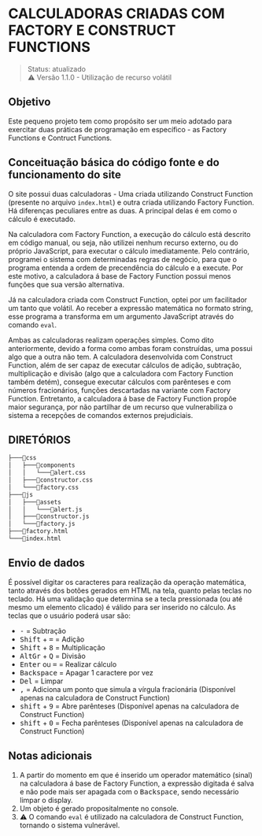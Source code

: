 # CALCULADORAS CRIADAS COM FACTORY E CONSTRUCT FUNCTIONS

> Status: atualizado <br>
> ⚠️ Versão 1.1.0 - Utilização de recurso volátil

## Objetivo
Este pequeno projeto tem como propósito ser um meio adotado para exercitar duas práticas de programação em específico - as Factory Functions e Contruct Functions.

## Conceituação básica do código fonte e do funcionamento do site
O site possui duas calculadoras - Uma criada utilizando Construct Function (presente no arquivo ```index.html```) e outra criada utilizando Factory Function. Há diferenças peculiares
entre as duas. A principal delas é em como o cálculo é executado.

<p>Na calculadora com Factory Function, a execução do cálculo está descrito em código manual, ou seja, não utilizei nenhum recurso externo, ou do próprio JavaScript, para executar o cálculo imediatamente. Pelo contrário, programei o sistema com determinadas regras de negócio, para que o programa entenda a ordem de precendência do cálculo e a execute. Por este motivo, a calculadora á base de Factory Function possui menos funções que sua versão alternativa.</p>

Já na calculadora criada com Construct Function, optei por um facilitador um tanto que volátil. Ao receber a expressão matemática no formato string, esse programa a transforma em um argumento JavaScript através do comando ```eval```.

<p>Ambas as calculadoras realizam operações simples. Como dito anteriormente, devido a forma como ambas foram construídas, uma possui algo que a outra não tem. A calculadora desenvolvida com Construct Function, além de ser capaz de executar cálculos de adição, subtração, multiplicação e divisão (algo que a calculadora com Factory Function também detém), consegue executar cálculos com parênteses e com números fracionários, funções descartadas na variante com Factory Function. Entretanto, a calculadora á base de Factory Function propõe maior segurança, por não partilhar de um recurso que vulnerabiliza o sistema a recepções de comandos externos prejudiciais.</p>

## DIRETÓRIOS
```bash
├───📁css
│   ├───📁components
│   │   └───📄alert.css
│   ├───📄constructor.css
│   └───📄factory.css
├───📁js
│   ├───📁assets
│   │   └───📄alert.js
│   ├───📄constructor.js
│   └───📄factory.js
├───📄factory.html
└───📄index.html
```

## Envio de dados
É possível digitar os caracteres para realização da operação matemática, tanto através dos botões gerados em HTML na tela, quanto pelas teclas no teclado. Há uma validação que
determina se a tecla pressionada (ou até mesmo um elemento clicado) é válido para ser inserido no cálculo. As teclas que o usuário poderá usar são:

+ <kbd>-</kbd> = Subtração
+ <kbd>Shift</kbd> + <kbd>=</kbd> = Adição
+ <kbd>Shift</kbd> + <kbd>8</kbd> = Multiplicação
+ <kbd>AltGr</kbd> + <kbd>Q</kbd> = Divisão
+ <kbd>Enter</kbd> ou <kbd>=</kbd> = Realizar cálculo
+ <kbd>Backspace</kbd> = Apagar 1 caractere por vez 
+ <kbd>Del</kbd> = Limpar
+ <kbd>,</kbd> = Adiciona um ponto que simula a vírgula fracionária (Disponível apenas na calculadora de Construct Function)
+ <kbd>shift</kbd> + <kbd>9</kbd> = Abre parênteses (Disponível apenas na calculadora de Construct Function)
+ <kbd>shift</kbd> + <kbd>0</kbd> = Fecha parênteses (Disponível apenas na calculadora de Construct Function)

## Notas adicionais
1. A partir do momento em que é inserido um operador matemático (sinal) na calculadora á base de Factory Function, a expressão digitada é salva e não pode mais ser apagada com o <kbd>Backspace</kbd>, sendo necessário limpar o
display.
2. Um objeto é gerado propositalmente no console.
3. ⚠️ O comando ```eval``` é utilizado na calculadora de Construct Function, tornando o sistema vulnerável.
